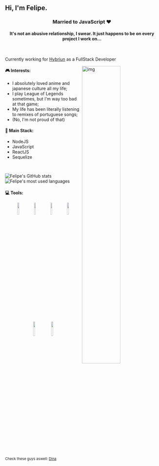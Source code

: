 ## Hi, I'm Felipe. 

<h3 align="center">Married to JavaScript ❤️</h3>
<h4 align="center">It's not an abusive relationship, I swear. It just happens to be on every project I work on...</h4>
<br/>

Currently working for [Hybriun](https://hybriun.com.br) as a FullStack Developer

<img align="right" alt="img" src="https://cdn.donmai.us/sample/eb/24/sample-eb2400e9c82df5d8923595bf730fd95e.jpg" width="50%" height="auto" />


#### 🎮 Interests: 
- I absolutely loved anime and japanese culture all my life;
- I play League of Legends sometimes, but I'm way too bad at that game;
- My life has been literally listening to remixes of portuguese songs;
 - (No, I'm not proud of that)


#### 📖 Main Stack:
- NodeJS
- JavaScript
- ReactJS
- Sequelize

<br/>


![Felipe's GitHub stats](https://github-readme-stats.vercel.app/api?username=FelipeSSDev&show_icons=true&theme=radical)
&nbsp;&nbsp;&nbsp;&nbsp;&nbsp;&nbsp;&nbsp;&nbsp;&nbsp;
![Felipe's most used languages](https://github-readme-stats.vercel.app/api/top-langs/?username=FelipeSSDev&show_icons=true&theme=radical)


#### :computer: Tools: 
<p align="center">
  <img width="10%" src="https://www.vectorlogo.zone/logos/nodejs/nodejs-icon.svg">
  <img width="10%" src="https://www.vectorlogo.zone/logos/reactjs/reactjs-icon.svg">
  <img width="10%" src="https://upload.wikimedia.org/wikipedia/commons/6/6a/JavaScript-logo.png">
  <img width="10%" src="https://cdn.worldvectorlogo.com/logos/sequelize.svg">
  <img width="11%" src="https://cdn.iconscout.com/icon/free/png-512/c-programming-569564.png">
  <img width="11%" src="https://infomaniacosifpi.files.wordpress.com/2018/01/mongodb-logo.png?w=640">
</p>

<sub>Check these guys aswell: [Dina](https://github.com/mdnm)</sub>
